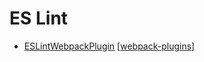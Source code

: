 # ES Lint

- [ESLintWebpackPlugin](https://webpack.js.org/plugins/eslint-webpack-plugin/#options) [[webpack-plugins]]

[//begin]: # "Autogenerated link references for markdown compatibility"
[webpack-plugins]: nodejs/webpackjs/webpack-plugins "Webpack Plugins"
[//end]: # "Autogenerated link references"
